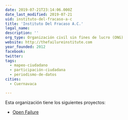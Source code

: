 ```yaml
---
date: 2019-07-21T23:14:06.000Z
date_last_modified: 2019-07-21
uid: instituto-del-fracaso-a-c
title: 'Instituto Del Fracaso A.C.'
legal_name: 
description: ''
org_type: Organización civil sin fines de lucro (ONG)
website: http://thefailureinstitute.com
year_founded: 2012
facebook: 
twitter: 
tags:
  - mapeo-ciudadano
  - participación-ciudadana
  - periodismo-de-datos
cities: 
  - Cuernavaca

---
```


Esta organización tiene los siguientes proyectos:

- [Open Failure](/proyectos/open-failure)
